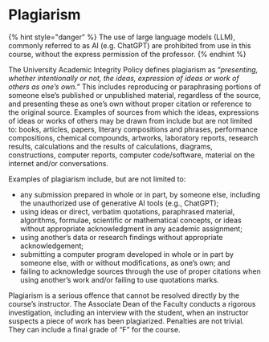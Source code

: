 # Plagiarism

{% hint style="danger" %}
The use of large language models (LLM), commonly referred to as AI (e.g. ChatGPT) are prohibited from use in this course, without the express permission of the professor.&#x20;
{% endhint %}

The University Academic Integrity Policy defines plagiarism as “_presenting, whether intentionally or not, the ideas, expression of ideas or work of others as one’s own.”_  This includes reproducing or paraphrasing portions of someone else’s published or unpublished material, regardless of the source, and presenting these as one’s own without proper citation or reference to the original source. Examples of sources from which the ideas, expressions of ideas or works of others may be drawn from include but are not limited to: books, articles, papers, literary compositions and phrases, performance compositions, chemical compounds, artworks, laboratory reports, research results, calculations and the results of calculations, diagrams, constructions, computer reports, computer code/software, material on the internet and/or conversations.

Examples of plagiarism include, but are not limited to:

* any submission prepared in whole or in part, by someone else, including the unauthorized use of generative AI tools (e.g., ChatGPT);
* using ideas or direct, verbatim quotations, paraphrased material, algorithms, formulae, scientific or mathematical concepts, or ideas without appropriate acknowledgment in any academic assignment;
* using another’s data or research findings without appropriate acknowledgement;
* submitting a computer program developed in whole or in part by someone else, with or without modifications, as one’s own; and
* failing to acknowledge sources through the use of proper citations when using another’s work and/or failing to use quotations marks.

Plagiarism is a serious offence that cannot be resolved directly by the course’s instructor. The Associate Dean of the Faculty conducts a rigorous investigation, including an interview with the student, when an instructor suspects a piece of work has been plagiarized. Penalties are not trivial. They can include a final grade of “F” for the course.
